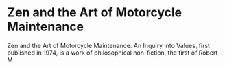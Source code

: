 Zen and the Art of Motorcycle Maintenance
=========================================

Zen and the Art of Motorcycle Maintenance: An Inquiry into Values, first
published in 1974, is a work of philosophical non-fiction, the first of Robert M
